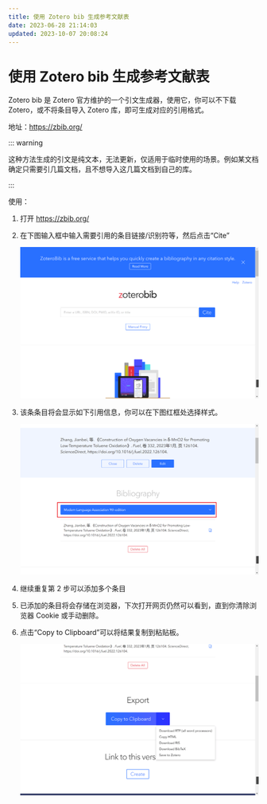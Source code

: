 ```yaml
---
title: 使用 Zotero bib 生成参考文献表
date: 2023-06-28 21:14:03
updated: 2023-10-07 20:08:24
---
```


# 使用 Zotero bib 生成参考文献表

Zotero bib 是 Zotero 官方维护的一个引文生成器，使用它，你可以不下载 Zotero，或不将条目导入 Zotero 库，即可生成对应的引用格式。

地址：<https://zbib.org/>

::: warning

这种方法生成的引文是纯文本，无法更新，仅适用于临时使用的场景。例如某文档确定只需要引几篇文档，且不想导入这几篇文档到自己的库。

:::

使用：

1. 打开 <https://zbib.org/>
2. 在下图输入框中输入需要引用的条目链接/识别符等，然后点击“Cite”

   ![zbib首页](../assets/images/image-bib-首页.png)

3. 该条条目将会显示如下引用信息，你可以在下图红框处选择样式。

   ![zbib选择样式](../assets/images/image-bib-选择样式.png)

4. 继续重复第 2 步可以添加多个条目
5. 已添加的条目将会存储在浏览器，下次打开网页仍然可以看到，直到你清除浏览器 Cookie 或手动删除。
6. 点击“Copy to Clipboard”可以将结果复制到粘贴板。

   ![zbib复制结果](../assets/images/image-bib-复制结果.png)
